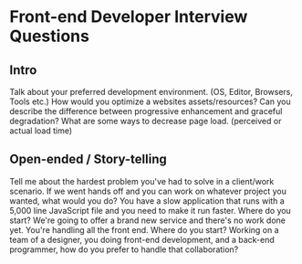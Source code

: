 Front-end Developer Interview Questions
===================

## Intro
Talk about your preferred development environment. (OS, Editor, Browsers, Tools etc.)
How would you optimize a websites assets/resources?
Can you describe the difference between progressive enhancement and graceful degradation?
What are some ways to decrease page load. (perceived or actual load time)

## Open-ended / Story-telling
Tell me about the hardest problem you've had to solve in a client/work scenario.
If we went hands off and you can work on whatever project you wanted, what would you do?
You have a slow application that runs with a 5,000 line JavaScript file and you need to make it run faster. Where do you start?
We're going to offer a brand new service and there's no work done yet. You're handling all the front end. Where do you start?
Working on a team of a designer, you doing front-end development, and a back-end programmer, how do you prefer to handle that collaboration?
